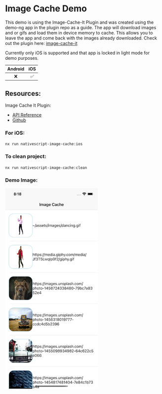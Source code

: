 # Image Cache Demo

This demo is using the Image-Cache-It Plugin and was created using the demo-ng app in the plugin repo as a guide. The app will download images and or gifs and load them in device memory to cache. This allows you to leave the app and come back with the images already downloaded. Check out the plugin here: [image-cache-it](https://github.com/triniwiz/nativescript-image-cache-it)

Currently only iOS is supported and that app is locked in light mode for demo purposes.

| Android |        iOS         |
| :-----: | :----------------: |
|   :x:   | :white_check_mark: |

## Resources:

Image Cache It Plugin:

- [API Reference](https://triniwiz.github.io/nativescript-plugins/api-reference/image-cache-it.html)
- [Github](https://github.com/triniwiz/nativescript-image-cache-it)

### For iOS:

`nx run nativescript-image-cache:ios`

### To clean project:

`nx run nativescript-image-cache:clean`

### Demo Image:

<img width="300" height="650" src="demo.png"></img>
